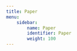 ```yaml
---
title: Paper
menu: 
    sidebar:
        name: Paper
        identifier: Paper
        weight: 100
---
```


